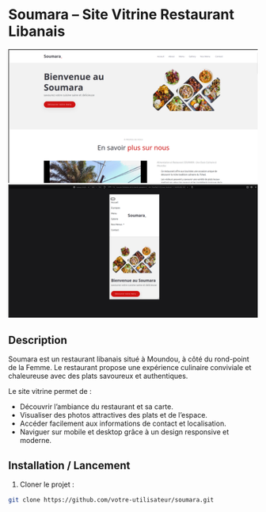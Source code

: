 # Soumara – Site Vitrine Restaurant Libanais

![Soumara Logo](assets/capture/desktop.png)  
![Soumara Logo](assets/capture/mobile.png)  

## Description
Soumara est un restaurant libanais situé à Moundou, à côté du rond-point de la Femme. Le restaurant propose une expérience culinaire conviviale et chaleureuse avec des plats savoureux et authentiques.

Le site vitrine permet de :  
- Découvrir l’ambiance du restaurant et sa carte.  
- Visualiser des photos attractives des plats et de l’espace.  
- Accéder facilement aux informations de contact et localisation.  
- Naviguer sur mobile et desktop grâce à un design responsive et moderne.


## Installation / Lancement
1. Cloner le projet :  
```bash
git clone https://github.com/votre-utilisateur/soumara.git
